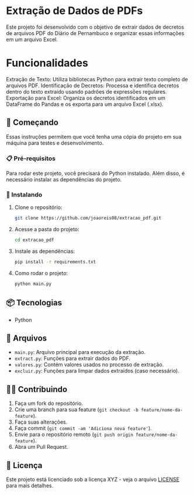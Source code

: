# Extração de Dados de PDFs

Este projeto foi desenvolvido com o objetivo de extrair dados de decretos de arquivos PDF do Diário de Pernambuco e organizar essas informações em um arquivo Excel.

# Funcionalidades

Extração de Texto: Utiliza bibliotecas Python para extrair texto completo de arquivos PDF.
Identificação de Decretos: Processa e identifica decretos dentro do texto extraído usando padrões de expressões regulares.
Exportação para Excel: Organiza os decretos identificados em um DataFrame do Pandas e os exporta para um arquivo Excel (.xlsx).

## 🚀 Começando

Essas instruções permitem que você tenha uma cópia do projeto em sua máquina para testes e desenvolvimento.

### 📋 Pré-requisitos

Para rodar este projeto, você precisará do Python instalado. Além disso, é necessário instalar as dependências do projeto.

### 🔧 Instalando

1. Clone o repositório:
    ```bash
    git clone https://github.com/joaoreis08/extracao_pdf.git
    ```

2. Acesse a pasta do projeto:
    ```bash
    cd extracao_pdf
    ```

3. Instale as dependências:
    ```bash
    pip install -r requirements.txt
    ```

4. Como rodar o projeto:
    ```bash
    python main.py
    ```

## 📦 Tecnologias

- Python

## 📑 Arquivos

- `main.py`: Arquivo principal para execução da extração.
- `extract.py`: Funções para extrair dados do PDF.
- `valores.py`: Contém valores usados no processo de extração.
- `excluir.py`: Funções para limpar dados extraídos (caso necessário).

## 🧑‍💻 Contribuindo

1. Faça um fork do repositório.
2. Crie uma branch para sua feature (`git checkout -b feature/nome-da-feature`).
3. Faça suas alterações.
4. Faça commit (`git commit -am 'Adiciona nova feature'`).
5. Envie para o repositório remoto (`git push origin feature/nome-da-feature`).
6. Abra um Pull Request.

## 📝 Licença

Este projeto está licenciado sob a licença XYZ - veja o arquivo [LICENSE](LICENSE) para mais detalhes.
